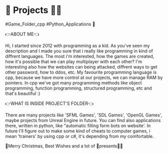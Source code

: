 # 🎅 Projects 🎅🏼
#Game_Folder_cpp
#Python_Applications 🐍

👉ABOUT ME👈

Hi, I started since 2012 with programming as a kid. As you've seen my description and I made you sure that i really like programming in kind of diffrent languages.
The most i'm interested, how the games are created, how it's possible that we can play multiplayer with each other?
I'm interesting also how the websites can being attacked, diffrent ways to get other password, how to ddos, etc.
My favourite programming language is cpp, because we have more control at our projects, we can manage RAM by pointers.
In cpp we've got many programming methods like object programming, function programming, structured programming, etc and that's beautiful :)

👉WHAT IS INSIDE PROJECT'S FOLDER👈

There are many projects like 'SFML Games', 'SDL Games', 'OpenGL Games', maybe projects from Unreal Engine in future.
You can find also applications there, written in python, like "automatic filling form bots on website'.
In future I'll figure out to make some kind of cheats to computer games, i mean 'trainers' by using cpp or c#, it's depending from my comfortable.

🎄Merry Christmas, Best Wishes and a lot of 🎁presents🎁🎄
